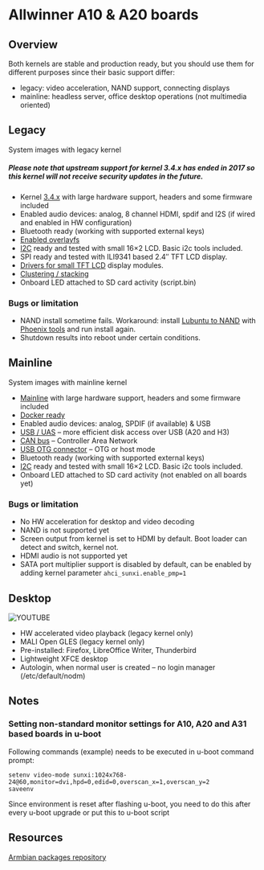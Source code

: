 # Allwinner A10 & A20 boards #

## Overview ##

Both kernels are stable and production ready, but you should use them for different purposes since their basic support differ:

- legacy: video acceleration, NAND support, connecting displays
- mainline: headless server, office desktop operations (not multimedia oriented)

## Legacy ##
System images with legacy kernel

##### Please note that upstream support for kernel 3.4.x has ended in 2017 so this kernel will not receive security updates in the future. #####

- Kernel [3.4.x](https://github.com/linux-sunxi/linux-sunxi) with large hardware support, headers and some firmware included
- Enabled audio devices: analog, 8 channel HDMI, spdif and I2S (if wired and enabled in HW configuration)
- Bluetooth ready (working with supported external keys)
- [Enabled overlayfs](User-Guide_Advanced-Features/#how-to-freeze-your-filesystem)
- [I2C](http://en.wikipedia.org/wiki/I%C2%B2C) ready and tested with small 16×2 LCD. Basic i2c tools included.
- SPI ready and tested with ILI9341 based 2.4″ TFT LCD display.
- [Drivers for small TFT LCD](https://github.com/notro/fbtft) display modules.
- [Clustering / stacking](http://en.wikipedia.org/wiki/Cluster_(computing))
- Onboard LED attached to SD card activity (script.bin)

### Bugs or limitation ###

- NAND install sometime fails. Workaround: install [Lubuntu to NAND](http://dl.cubieboard.org/software/a20-cubietruck/lubuntu/) with [Phoenix tools](http://docs.cubieboard.org/downloads) and run install again.
- Shutdown results into reboot under certain conditions.

## Mainline ##
System images with mainline kernel

- [Mainline](http://www.kernel.org/) with large hardware support, headers and some firmware included
- [Docker ready](User-Guide_Advanced-Features/#how-to-run-docker)
- Enabled audio devices: analog, SPDIF (if available) & USB
- [USB / UAS](http://linux-sunxi.org/USB/UAS) – more efficient disk access over USB (A20 and H3)
- [CAN bus](https://en.wikipedia.org/wiki/CAN_bus) – Controller Area Network
- [USB OTG connector](http://linux-sunxi.org/USB_Gadget) – OTG or host mode
- Bluetooth ready (working with supported external keys)
- [I2C](http://en.wikipedia.org/wiki/I%C2%B2C) ready and tested with small 16×2 LCD. Basic i2c tools included.
- Onboard LED attached to SD card activity (not enabled on all boards yet)

### Bugs or limitation ###

- No HW acceleration for desktop and video decoding
- NAND is not supported yet
- Screen output from kernel is set to HDMI by default. Boot loader can detect and switch, kernel not.
- HDMI audio is not supported yet
- SATA port multiplier support is disabled by default, can be enabled by adding kernel parameter `ahci_sunxi.enable_pmp=1`

## Desktop ##

![YOUTUBE](hsthqj90vTU)

- HW accelerated video playback (legacy kernel only)
- MALI Open GLES (legacy kernel only)
- Pre-installed: Firefox, LibreOffice Writer, Thunderbird
- Lightweight XFCE desktop
- Autologin, when normal user is created – no login manager (/etc/default/nodm)

## Notes ##

### Setting non-standard monitor settings for A10, A20 and A31 based boards in u-boot ###

Following commands (example) needs to be executed in u-boot command prompt:
```
setenv video-mode sunxi:1024x768-24@60,monitor=dvi,hpd=0,edid=0,overscan_x=1,overscan_y=2
saveenv
```

Since environment is reset after flashing u-boot, you need to do this after every u-boot upgrade or put this to u-boot script

## Resources ##

[Armbian packages repository](http://www.armbian.com/kernel/)
